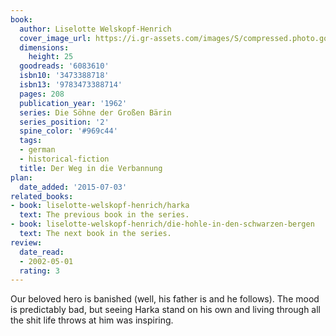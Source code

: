```yaml
---
book:
  author: Liselotte Welskopf-Henrich
  cover_image_url: https://i.gr-assets.com/images/S/compressed.photo.goodreads.com/books/1385368886l/6083610._SX98_.jpg
  dimensions:
    height: 25
  goodreads: '6083610'
  isbn10: '3473388718'
  isbn13: '9783473388714'
  pages: 208
  publication_year: '1962'
  series: Die Söhne der Großen Bärin
  series_position: '2'
  spine_color: '#969c44'
  tags:
  - german
  - historical-fiction
  title: Der Weg in die Verbannung
plan:
  date_added: '2015-07-03'
related_books:
- book: liselotte-welskopf-henrich/harka
  text: The previous book in the series.
- book: liselotte-welskopf-henrich/die-hohle-in-den-schwarzen-bergen
  text: The next book in the series.
review:
  date_read:
  - 2002-05-01
  rating: 3
---
```


Our beloved hero is banished (well, his father is and he follows). The mood is predictably bad, but seeing Harka stand
on his own and living through all the shit life throws at him was inspiring.
